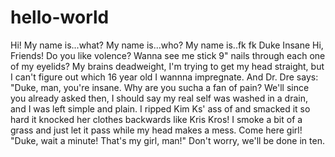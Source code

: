 # hello-world
Hi! My name is...what?
My name is...who?
My name is..fk fk Duke Insane
Hi, Friends! Do you like volence?
Wanna see me stick 9" nails through each one of my eyelids?
My brains deadweight, I'm trying to get my head straight, but I can't figure out which 16 year old I wannna impregnate.
And Dr. Dre says: "Duke, man, you're insane. Why are you sucha a fan of pain?
We'll since you already asked then, I should say my real self was washed in a drain, and I was left simple and plain.
I ripped Kim Ks' ass of and smacked it so hard it knocked her clothes backwards like Kris Kros!
I smoke a bit of a grass and just let it pass while my head makes a mess.
Come here girl!
"Duke, wait a minute! That's my girl, man!"
Don't worry, we'll be done in ten.
